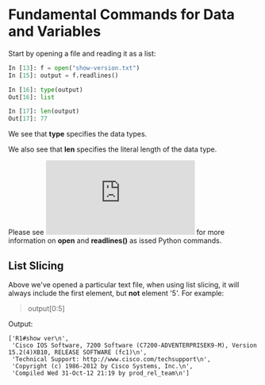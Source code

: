 # Fundamental Commands for Data and Variables

Start by opening a file and reading it as a list:

```python
In [13]: f = open("show-version.txt")
In [15]: output = f.readlines()

In [16]: type(output)
Out[16]: list

In [17]: len(output)
Out[17]: 77
```

We see that __type__ specifies the data types.

We also see that __len__ specifies the literal length of the data type.

Please see ![File Manipulation](https://github.com/gil-ryan/grs-python-public/blob/master/py-admin-fundamentals/file-manipulation.md) for more information on __open__ and __readlines()__ as issed Python commands.

## List Slicing

Above we've opened a particular text file, when using list slicing, it will always include the first element, but __not__ element '5'. For example:

> output[0:5]

Output:

```
['R1#show ver\n',
 'Cisco IOS Software, 7200 Software (C7200-ADVENTERPRISEK9-M), Version 15.2(4)XB10, RELEASE SOFTWARE (fc1)\n',
 'Technical Support: http://www.cisco.com/techsupport\n',
 'Copyright (c) 1986-2012 by Cisco Systems, Inc.\n',
 'Compiled Wed 31-Oct-12 21:19 by prod_rel_team\n']
 ```